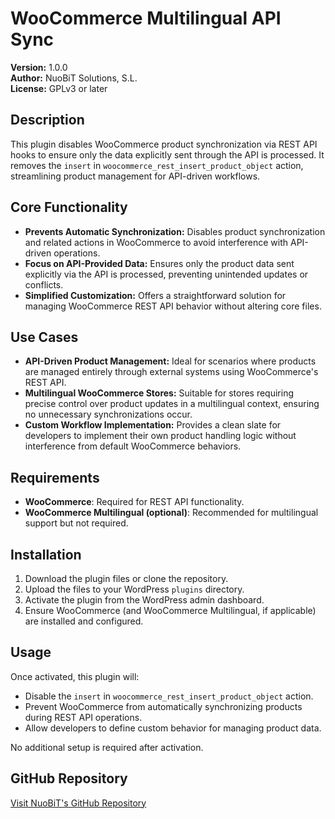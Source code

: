 # WooCommerce Multilingual API Sync

**Version:** 1.0.0  
**Author:** NuoBiT Solutions, S.L.  
**License:** GPLv3 or later  

## Description

This plugin disables WooCommerce product synchronization via REST API hooks to ensure only the data explicitly sent through the API is processed. It removes the `insert` in `woocommerce_rest_insert_product_object` action, streamlining product management for API-driven workflows.

## Core Functionality

- **Prevents Automatic Synchronization:** Disables product synchronization and related actions in WooCommerce to avoid interference with API-driven operations.
- **Focus on API-Provided Data:** Ensures only the product data sent explicitly via the API is processed, preventing unintended updates or conflicts.
- **Simplified Customization:** Offers a straightforward solution for managing WooCommerce REST API behavior without altering core files.

## Use Cases

- **API-Driven Product Management:** Ideal for scenarios where products are managed entirely through external systems using WooCommerce's REST API.
- **Multilingual WooCommerce Stores:** Suitable for stores requiring precise control over product updates in a multilingual context, ensuring no unnecessary synchronizations occur.
- **Custom Workflow Implementation:** Provides a clean slate for developers to implement their own product handling logic without interference from default WooCommerce behaviors.

## Requirements

- **WooCommerce**: Required for REST API functionality.  
- **WooCommerce Multilingual (optional)**: Recommended for multilingual support but not required.

## Installation

1. Download the plugin files or clone the repository.
2. Upload the files to your WordPress `plugins` directory.
3. Activate the plugin from the WordPress admin dashboard.
4. Ensure WooCommerce (and WooCommerce Multilingual, if applicable) are installed and configured.

## Usage

Once activated, this plugin will:

- Disable the `insert` in `woocommerce_rest_insert_product_object` action.
- Prevent WooCommerce from automatically synchronizing products during REST API operations.
- Allow developers to define custom behavior for managing product data.

No additional setup is required after activation.

## GitHub Repository

[Visit NuoBiT's GitHub Repository](https://github.com/nuobit/woocommerce-multilingual-api-sync)
